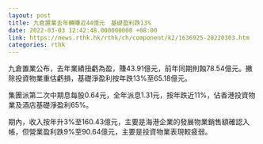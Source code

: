 ```yaml
---
layout: post
title: 九倉置業去年轉賺近44億元　基礎盈利跌13%
date: 2022-03-03 12:42:48.000000000 +08:00
link: https://news.rthk.hk/rthk/ch/component/k2/1636925-20220303.htm
categories: rthk
---
```


九倉置業公布，去年業績扭虧為盈，賺43.91億元，前年同期則蝕78.54億元。撇除投資物業重估虧損，基礎淨盈利按年跌13%至65.18億元。

集團派第二次中期息每股0.64元，全年派息1.31元，按年跌近11%，佔香港投資物業及酒店基礎淨盈利65%。

期內，收入按年升3%至160.43億元，主要是海港企業的發展物業銷售額確認入帳，但營業盈利跌9%至90.64億元，主要是投資物業表現較疲弱。
